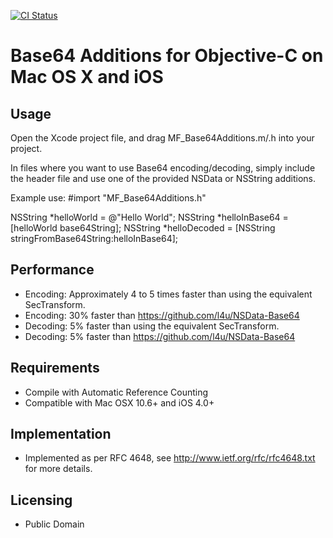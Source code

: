 [![CI Status](https://travis-ci.org/ekscrypto/Base64.svg?branch=master)](https://github.com/ekscrypto/Base64)

# Base64 Additions for Objective-C on Mac OS X and iOS

## Usage

Open the Xcode project file, and drag MF_Base64Additions.m/.h into your project.

In files where you want to use Base64 encoding/decoding, simply include the header file and use one of the provided NSData or NSString additions.

Example use:
#import "MF_Base64Additions.h"

 NSString *helloWorld = @"Hello World";
NSString *helloInBase64 = [helloWorld base64String];
NSString \*helloDecoded = [NSString stringFromBase64String:helloInBase64];

## Performance

* Encoding: Approximately 4 to 5 times faster than using the equivalent SecTransform.
* Encoding: 30% faster than https://github.com/l4u/NSData-Base64
* Decoding: 5% faster than using the equivalent SecTransform.
* Decoding: 5% faster than https://github.com/l4u/NSData-Base64

## Requirements

* Compile with Automatic Reference Counting
* Compatible with Mac OSX 10.6+ and iOS 4.0+

## Implementation

* Implemented as per RFC 4648, see http://www.ietf.org/rfc/rfc4648.txt for more details.

## Licensing

* Public Domain
